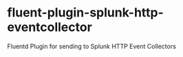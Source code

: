 # fluent-plugin-splunk-http-eventcollector
Fluentd Plugin for sending to Splunk HTTP Event Collectors
